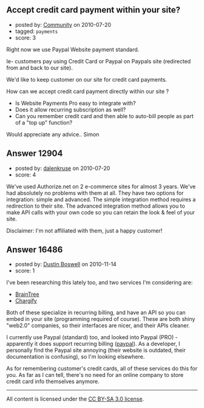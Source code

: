 ## Accept credit card payment within your site?

- posted by: [Community](https://stackexchange.com/users/-1/-1-community) on 2010-07-20
- tagged: `payments`
- score: 3

Right now we use Paypal Website payment standard.  

Ie- customers pay using Credit Card or Paypal on Paypals site (redirected from and back to our site).

We'd like to keep customer on our site for credit card payments.

How can we accept credit card payment directly within our site ?

- Is Website Payments Pro easy to integrate with?
- Does it allow recurring subscription as well? 
- Can you remember credit card and then able to auto-bill people as part of a "top up" function?

Would appreciate any advice..
Simon


## Answer 12904

- posted by: [dalenkruse](https://stackexchange.com/users/-1/282-dalenkruse) on 2010-07-20
- score: 4

We've used Authorize.net on 2 e-commerce sites for almost 3 years. We've had absolutely no problems with them at all. They have two options for integration: simple and advanced. The simple integration method requires a redirection to their site. The advanced integration method allows you to make API calls with your own code so you can retain the look & feel of your site.

Disclaimer: I'm not affiliated with them, just a happy customer!


## Answer 16486

- posted by: [Dustin Boswell](https://stackexchange.com/users/-1/5295-dustin-boswell) on 2010-11-14
- score: 1

<p>I've been researching this lately too, and two services I'm considering are:</p>

<ul>
<li><a href="http://www.braintreepaymentsolutions.com/" rel="nofollow">BrainTree</a></li>
<li><a href="http://chargify.com" rel="nofollow">Chargify</a></li>
</ul>

<p>Both of these specialize in recurring billing, and have an API so you can embed in your site (programming required of course).  These are both shiny "web2.0" companies, so their interfaces are nicer, and their APIs cleaner.</p>

<p>I currently use Paypal (standard) too, and looked into Paypal (PRO) - apparently it does support recurring billing (<a href="https://www.paypal.com/us/cgi-bin/webscr?cmd=xpt/Marketing/general/RecurringPaymentFAQs-outside" rel="nofollow">paypal</a>). As a developer, I personally find the Paypal site annoying (their website is outdated, their documentation is confusing), so I'm looking elsewhere.</p>

<p>As for remembering customer's credit cards, all of these services do this for you. As far as I can tell, there's no need for an online company to store credit card info themselves anymore.</p>




---

All content is licensed under the [CC BY-SA 3.0 license](https://creativecommons.org/licenses/by-sa/3.0/).
